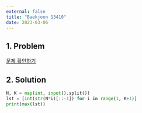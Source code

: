 ```yaml
---
external: false
title: "Baekjoon 13410"
date: 2023-03-06
---
```


## 1. Problem

[문제 확인하기](https://www.acmicpc.net/problem/13410)

## 2. Solution

```python
N, K = map(int, input().split())
lst = [int(str(N*i)[::-1]) for i in range(1, K+1)]
print(max(lst))
```
